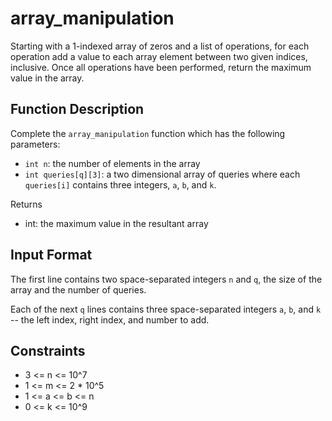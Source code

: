 # array_manipulation

Starting with a 1-indexed array of zeros and a list of operations, for each operation add a value to each array element between two given indices, inclusive. Once all operations have been performed, return the maximum value in the array.

## Function Description

Complete the `array_manipulation` function which has the following parameters:

* `int n`: the number of elements in the array
* `int queries[q][3]`: a two dimensional array of queries where each `queries[i]` contains three integers, `a`, `b`, and `k`.

Returns

* int: the maximum value in the resultant array

## Input Format

The first line contains two space-separated integers `n` and `q`, the size of the array and the number of queries.

Each of the next `q` lines contains three space-separated integers `a`, `b`, and `k` -- the left index, right index, and number to add.

## Constraints

* 3 <= n <= 10^7
* 1 <= m <= 2 * 10^5
* 1 <= a <= b <= n
* 0 <= k <= 10^9
